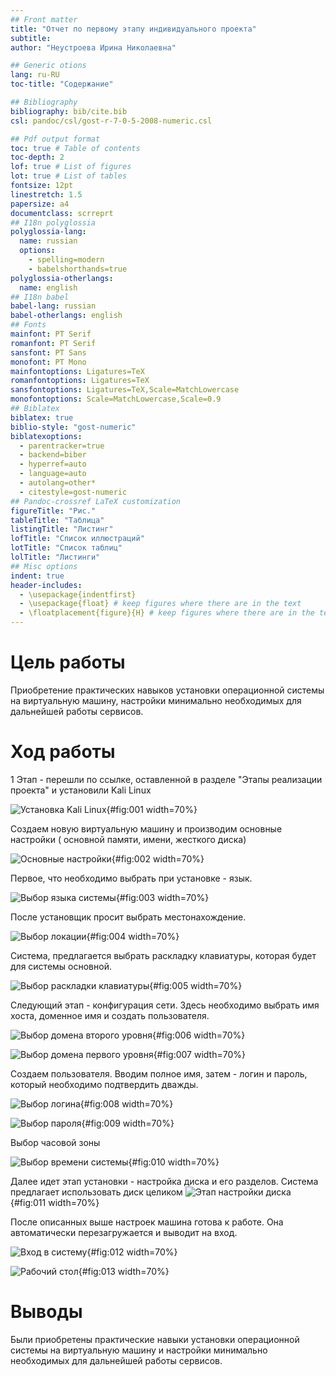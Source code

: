```yaml
---
## Front matter
title: "Отчет по первому этапу индивидуального проекта"
subtitle: 
author: "Неустроева Ирина Николаевна"

## Generic otions
lang: ru-RU
toc-title: "Содержание"

## Bibliography
bibliography: bib/cite.bib
csl: pandoc/csl/gost-r-7-0-5-2008-numeric.csl

## Pdf output format
toc: true # Table of contents
toc-depth: 2
lof: true # List of figures
lot: true # List of tables
fontsize: 12pt
linestretch: 1.5
papersize: a4
documentclass: scrreprt
## I18n polyglossia
polyglossia-lang:
  name: russian
  options:
	- spelling=modern
	- babelshorthands=true
polyglossia-otherlangs:
  name: english
## I18n babel
babel-lang: russian
babel-otherlangs: english
## Fonts
mainfont: PT Serif
romanfont: PT Serif
sansfont: PT Sans
monofont: PT Mono
mainfontoptions: Ligatures=TeX
romanfontoptions: Ligatures=TeX
sansfontoptions: Ligatures=TeX,Scale=MatchLowercase
monofontoptions: Scale=MatchLowercase,Scale=0.9
## Biblatex
biblatex: true
biblio-style: "gost-numeric"
biblatexoptions:
  - parentracker=true
  - backend=biber
  - hyperref=auto
  - language=auto
  - autolang=other*
  - citestyle=gost-numeric
## Pandoc-crossref LaTeX customization
figureTitle: "Рис."
tableTitle: "Таблица"
listingTitle: "Листинг"
lofTitle: "Список иллюстраций"
lotTitle: "Список таблиц"
lolTitle: "Листинги"
## Misc options
indent: true
header-includes:
  - \usepackage{indentfirst}
  - \usepackage{float} # keep figures where there are in the text
  - \floatplacement{figure}{H} # keep figures where there are in the text
---
```


# Цель работы

Приобретение практических навыков установки операционной системы на виртуальную машину, настройки минимально необходимых для дальнейшей работы сервисов.

# Ход работы 

1 Этап - перешли по ссылке, оставленной в разделе "Этапы реализации проекта" и установили Kali Linux

![Установка Kali Linux](image/1.png){#fig:001 width=70%}

Создаем новую виртуальную машину и производим основные настройки ( основной памяти, имени, жесткого диска)

![Основные настройки ](image/2.png){#fig:002 width=70%}

Первое, что необходимо выбрать при установке - язык.

![Выбор языка системы](image/3.png){#fig:003 width=70%}

После установщик просит выбрать местонахождение.

![Выбор локации](image/4.png){#fig:004 width=70%}

Система, предлагается выбрать раскладку клавиатуры, которая будет для системы основной. 

![Выбор раскладки клавиатуры](image/5.png){#fig:005 width=70%}

Следующий этап - конфигурация сети. Здесь необходимо выбрать имя хоста, доменное имя и создать пользователя.

![Выбор домена второго уровня](image/6.png){#fig:006 width=70%}

![Выбор домена первого уровня](image/7.png){#fig:007 width=70%}

Создаем пользователя. Вводим полное имя, затем - логин и пароль, который необходимо подтвердить дважды.

![Выбор логина](image/8.png){#fig:008 width=70%}

![Выбор пароля](image/9.png){#fig:009 width=70%}

Выбор часовой зоны

![Выбор времени системы](image/10.png){#fig:010 width=70%}

Далее идет этап установки - настройка диска и его разделов. Система предлагает использовать диск целиком 
![Этап настройки диска](image/11.png){#fig:011 width=70%}

После описанных выше настроек машина готова к работе. Она автоматически перезагружается и выводит на вход.

![Вход в систему](image/12.png){#fig:012 width=70%}

![Рабочий стол](image/13.png){#fig:013 width=70%}

# Выводы

Были приобретены практические навыки установки операционной системы на виртуальную машину и настройки минимально необходимых для дальнейшей работы сервисов.
